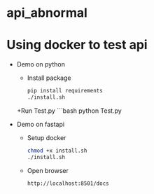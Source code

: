 # api_abnormal
# Using docker to test api
- Demo on python
   + Install package
        ```bash
        pip install requirements
        ./install.sh
   +Run Test.py
        ```bash
        python Test.py

- Demo on fastapi
   + Setup docker
        ```bash
        chmod +x install.sh
        ./install.sh
   + Open browser
        ```bash
        http://localhost:8501/docs
